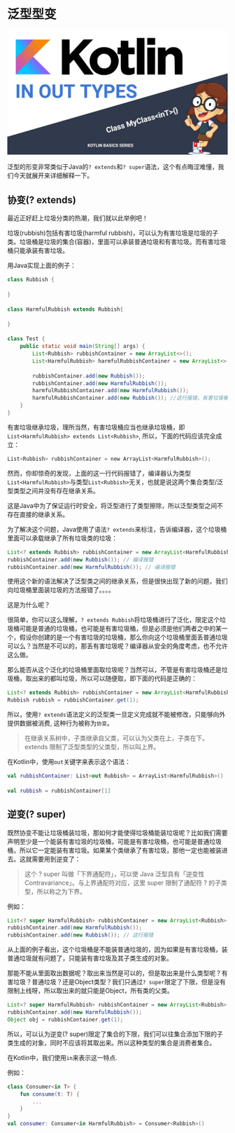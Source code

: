 # 泛型型变

![in-out](../../images/advanced/in-out.jpeg)

泛型的形变非常类似于Java的`? extends`和`? super`语法，这个有点晦涩难懂，我们今天就展开来详细解释一下。

## 协变(? extends)
最近正好赶上垃圾分类的热潮，我们就以此举例吧！

垃圾(rubbish)包括有害垃圾(harmful rubbish)，可以认为有害垃圾是垃圾的子类。垃圾桶是垃圾的集合(容器)，里面可以承装普通垃圾和有害垃圾。而有害垃圾桶只能承装有害垃圾。

用Java实现上面的例子：
```java
class Rubbish {

}

class HarmfulRubbish extends Rubbish{

}

class Test {
    public static void main(String[] args) {
        List<Rubbish> rubbishContainer = new ArrayList<>();
        List<HarmfulRubbish> harmfulRubbishContainer = new ArrayList<>();
        
        rubbishContainer.add(new Rubbish());
        rubbishContainer.add(new HarmfulRubbish());
        harmfulRubbishContainer.add(new HarmfulRubbish());
        harmfulRubbishContainer.add(new Rubbish()); //这行报错，有害垃圾桶不能装普通垃圾
    }
}
```

有害垃圾继承垃圾，理所当然，有害垃圾桶应当也继承垃圾桶，即`List<HarmfulRubbish> extends List<Rubbish>`, 所以，下面的代码应该完全成立：
```kotlin
List<Rubbish> rubbishContainer = new ArrayList<HarmfulRubbish>();
```
然而，你却惊奇的发现，上面的这一行代码报错了，编译器认为类型`List<HarmfulRubbish>`与类型`List<Rubbish>`无关，也就是说这两个集合类型/泛型类型之间并没有存在继承关系。

这是Java中为了保证运行时安全，将泛型进行了类型擦除，所以泛型类型之间不存在直接的继承关系。

为了解决这个问题，Java使用了语法`? extends`来标注，告诉编译器，这个垃圾桶里面可以承载继承了所有垃圾类的垃圾：

```java
List<? extends Rubbish> rubbishContainer = new ArrayList<HarmfulRubbish>(); // 这一行正确
rubbishContainer.add(new Rubbish()); // 编译报错
rubbishContainer.add(new HarmfulRubbish()); // 编译报错
```

使用这个新的语法解决了泛型类之间的继承关系，但是很快出现了新的问题，我们向垃圾桶里面装垃圾的方法报错了。。。。

这是为什么呢？

很简单，你可以这么理解，`? extends Rubbish`将垃圾桶进行了泛化，限定这个垃圾桶可能是普通的垃圾桶，也可能是有害垃圾桶，但是必须是他们两者之中的某一个，假设你创建的是一个有害垃圾的垃圾桶，那么你向这个垃圾桶里面丢普通垃圾可以么？当然是不可以的，那丢有害垃圾呢？编译器从安全的角度考虑，也不允许这么做。

那么能否从这个泛化的垃圾桶里面取垃圾呢？当然可以，不管是有害垃圾桶还是垃圾桶，取出来的都叫垃圾，所以可以随便取，即下面的代码是正确的：
```java
List<? extends Rubbish> rubbishContainer = new ArrayList<HarmfulRubbish>();
Rubbish rubbish = rubbishContainer.get(1);
```

所以，使用`? extends`语法定义的泛型类一旦定义完成就不能被修改，只能够向外提供数据被消费, 这种行为被称为`协变`。

> 在继承关系树中，子类继承自父类，可以认为父类在上，子类在下。extends 限制了泛型类型的父类型，所以叫上界。

在Kotlin中，使用`out`关键字来表示这个语法：

```kotlin
val rubbishContainer: List<out Rubbish> = ArrayList<HarmfulRubbish>()

val rubbish = rubbishContainer[1]
```

## 逆变(? super)

既然协变不能让垃圾桶装垃圾，那如何才能使得垃圾桶能装垃圾呢？比如我们需要声明至少是一个能装有害垃圾的垃圾桶，可能是有害垃圾桶，也可能是普通垃圾桶，所以它一定能装有害垃圾。如果某个类继承了有害垃圾，那他一定也能被装进去。这就需要用到逆变了：
> 这个 ? super 叫做「下界通配符」，可以使 Java 泛型具有「逆变性 Contravariance」。与上界通配符对应，这里 super 限制了通配符 ? 的子类型，所以称之为下界。

例如：
```java
List<? super HarmfulRubbish> rubbishContainer = new ArrayList<Rubbish>();
rubbishContainer.add(new HarmfulRubbish());
rubbishContainer.add(new Rubbish()); // 这行报错
```

从上面的例子看出，这个垃圾桶是不能装普通垃圾的，因为如果是有害垃圾桶，装普通垃圾就有问题了，只能装有害垃圾及其子类生成的对象。

那能不能从里面取出数据呢？取出来当然是可以的，但是取出来是什么类型呢？有害垃圾？普通垃圾？还是Object类型？我们只通过`? super`限定了下限，但是没有限制上线呀，所以取出来的就只能是Object，所有类的父类。

```java
List<? super HarmfulRubbish> rubbishContainer = new ArrayList<Rubbish>();
rubbishContainer.add(new HarmfulRubbish());
Object obj = rubbishContainer.get(1);
```

所以，可以认为逆变(? super)限定了集合的下限，我们可以往集合添加下限的子类生成的对象，同时不应该将其取出来。所以这种类型的集合是消费者集合。

在Kotlin中，我们使用`in`来表示这一特点.

例如：
```kotlin
class Consumer<in T> {
    fun consume(t: T) {
        ...
    }
}
val consumer: Consumer<in HarmfulRubbish> = Consumer<Rubbish>()
```

